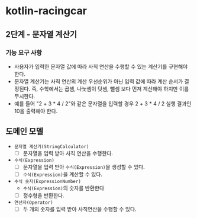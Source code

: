 # kotlin-racingcar

## 2단계 - 문자열 계산기

### 기능 요구 사항
- 사용자가 입력한 문자열 값에 따라 사칙 연산을 수행할 수 있는 계산기를 구현해야 한다.
- 문자열 계산기는 사칙 연산의 계산 우선순위가 아닌 입력 값에 따라 계산 순서가 결정된다. 즉, 수학에서는 곱셈, 나눗셈이 덧셈, 뺄셈 보다 먼저 계산해야 하지만 이를 무시한다.
- 예를 들어 "2 + 3 * 4 / 2"와 같은 문자열을 입력할 경우 2 + 3 * 4 / 2 실행 결과인 10을 출력해야 한다.

## 도메인 모델
- `문자열 계산기(StringCalculator)`
  - [ ] 문자열을 입력 받아 사칙 연산을 수행한다.
- `수식(Expression)`
  - [ ] 문자열을 입력 받아 `수식(Expression)`을 생성할 수 있다. 
  - [ ] `수식(Expression)`을 계산할 수 있다.
- `수식 숫자(ExpressionNumber)`
  - `수식(Expression)`의 숫자를 반환한다
  - [ ] 정수형을 반환한다.
- `연산자(Operator)`
  - [ ] 두 개의 숫자를 입력 받아 사칙연산을 수행할 수 있다.